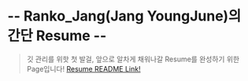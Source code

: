 # -- Ranko_Jang(Jang YoungJune)의 간단 Resume --

>깃 관리를 위핫 첫 발걸, 앞으로 알차게 채워나갈 Resume를 완성하기 위한 Page입니다! [Resume README Link!](http://JangYoungJune.github.io/resume/)


